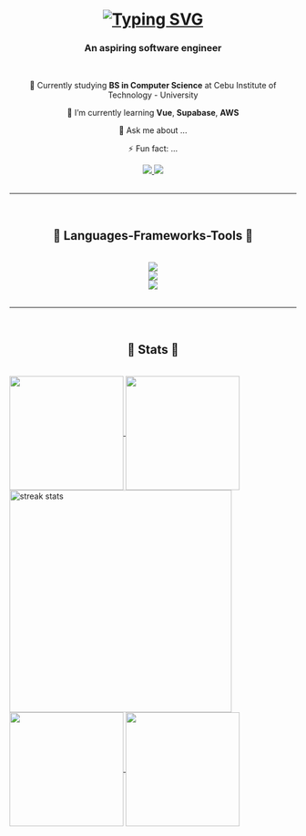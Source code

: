 <h1 align="center">
  <a href="https://git.io/typing-svg">
    <img src="https://readme-typing-svg.demolab.com?font=Architects+Daughter&size=35&pause=200&center=true&random=false&width=435&lines=Hi+There!+👋;+I'm+Shane!" alt="Typing SVG" /></a>
</h1>

<h3 align = "center">
  An aspiring software engineer
</h3>

<br/>

<div align = "center">
  
  🌱 Currently studying **BS in Computer Science** at Cebu Institute of Technology - University 

  
  🔭 I’m currently learning **Vue**, **Supabase**, **AWS**
  
  💬 Ask me about ...
  
  ⚡ Fun fact: ...
  
</div>

<div align = "center">
  <a href="mailto:shanedelatorre2412@gmail.com">
    <img src = "https://img.shields.io/badge/Gmail-ffffff?style=for-the-badge&logo=gmail&logoColor=red" />
  </a>
  <a href="https://www.linkedin.com/in/jun-cyric-shane-dela-torre-0b1041268/">
    <img src="https://img.shields.io/badge/LinkedIn-0075B5?style=for-the-badge&logo=linkedin&logoColor=white"/>
  </a>
</div>

<br/>
<hr/>
<br/>

<h2 align="center">
   🚧 Languages-Frameworks-Tools 🚧 
</h2>

<br/>

<div align="center">
  <a href="https://skillicons.dev">
    <img src="https://skillicons.dev/icons?i=spring,django,dotnet,tensorflow,react,bootstrap"/>
    <br/>
    <img src="https://skillicons.dev/icons?i=java,py,c,cpp,js,html,css,cs"/>
    <br/>
    <img src="https://skillicons.dev/icons?i=github,git,figma,vscode,idea,pycharm,webstorm,mysql,mui,npm,postman"/>
  </a>
</div>

<br/>
<hr/>
<br/>

<h2 align="center">
   🔰 Stats 🔰 
</h2>

<br/>
<a href="https://github.com/ShaneDT1126/github-readme-stats">
  <img height=200 align="center" src="https://github-readme-stats.vercel.app/api/top-langs/?username=ShaneDT1126&theme=vue-dark&hide_progress=true"/>
</a>
<a href="https://github.com/ShaneDT1126/convoychat">
 <img height=200 align="center" src="https://github-readme-stats.vercel.app/api?username=ShaneDT1126&count_private=true&show_icons=true&theme=vue-dark&rank_icon=github"/>
</a>

<br/>

<img width=390 src="https://streak-stats.demolab.com/?user=ShaneDT1126&count_private=true&theme=vue-dark&border_radius=10" alt="streak stats"/>

<a href="https://github.com/anuraghazra/github-readme-stats">
  <img height=200 align="center" src="https://github-readme-stats.vercel.app/api?username=anuraghazra" />
</a>
<a href="https://github.com/anuraghazra/convoychat">
  <img height=200 align="center" src="https://github-readme-stats.vercel.app/api/top-langs?username=anuraghazra&layout=compact&langs_count=8&card_width=320" />
</a>

<!--
**ShaneDT1126/ShaneDT1126** is a ✨ _special_ ✨ repository because its `README.md` (this file) appears on your GitHub profile.

Here are some ideas to get you started:

- 🔭 I’m currently working on ...
- 🌱 I’m currently learning ...
- 👯 I’m looking to collaborate on ...
- 🤔 I’m looking for help with ...
- 💬 Ask me about ...
- 📫 How to reach me: ...
- 😄 Pronouns: ...
- ⚡ Fun fact: ...
-->
